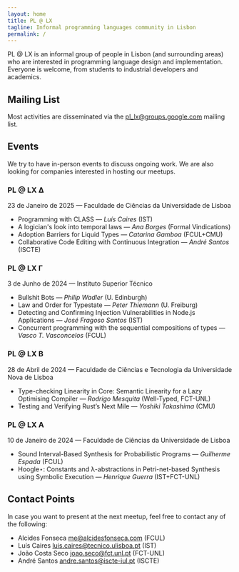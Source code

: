 ```yaml
---
layout: home
title: PL @ LX
tagline: Informal programming languages community in Lisbon
permalink: /
---
```


PL @ LX is an informal group of people in Lisbon (and surrounding areas) who are interested in programming language design and implementation. Everyone is welcome, from students to industrial developers and academics.

## Mailing List

Most activities are disseminated via the [pl_lx@groups.google.com](https://groups.google.com/g/pl_lx/) mailing list.

## Events

We try to have in-person events to discuss ongoing work. We are also looking for companies interested in hosting our meetups.

### PL @ LX Δ

23 de Janeiro de 2025 — Faculdade de Ciências da Universidade de Lisboa

- Programming with CLASS — *Luís Caires* (IST)
- A logician's look into temporal laws — *Ana Borges* (Formal Vindications)
- Adoption Barriers for Liquid Types — *Catarina Gamboa* (FCUL+CMU)
- Collaborative Code Editing with Continuous Integration — *André Santos* (ISCTE)

### PL @ LX Γ

3 de Junho de 2024 — Instituto Superior Técnico

- Bullshit Bots — *Philip Wadler* (U. Edinburgh)
- Law and Order for Typestate — *Peter Thiemann* (U. Freiburg)
- Detecting and Confirming Injection Vulnerabilities in Node.js Applications — *José Fragoso Santos* (IST)
- Concurrent programming with the sequential compositions of types — *Vasco T. Vasconcelos* (FCUL)

### PL @ LX Β

28 de Abril de 2024 — Faculdade de Ciências e Tecnologia da Universidade Nova de Lisboa

- Type-checking Linearity in Core: Semantic Linearity for a Lazy Optimising Compiler — *Rodrigo Mesquita* (Well-Typed, FCT-UNL)
- Testing and Verifying Rust’s Next Mile — *Yoshiki Takashima* (CMU)

### PL @ LX Α

10 de Janeiro de 2024 — Faculdade de Ciências da Universidade de Lisboa

- Sound Interval-Based Synthesis for Probabilistic Programs — *Guilherme Espada* (FCUL)
- Hoogle⋆: Constants and λ-abstractions in Petri-net-based Synthesis using Symbolic Execution — *Henrique Guerra* (IST+FCT-UNL)

## Contact Points

In case you want to present at the next meetup, feel free to contact any of the following:

- Alcides Fonseca <me@alcidesfonseca.com> (FCUL)
- Luís Caires <luis.caires@tecnico.ulisboa.pt> (IST)
- João Costa Seco <joao.seco@fct.unl.pt> (FCT-UNL)
- André Santos <andre.santos@iscte-iul.pt> (ISCTE)
